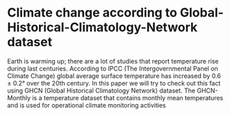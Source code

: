 # Climate change according to Global-Historical-Climatology-Network dataset
Earth is warming up; there are a lot of studies that report temperature rise during last centuries. According to IPCC (The Intergovernmental Panel on Climate Change) global average surface temperature has increased by 0.6 ± 0.2° over the 20th century. In this paper we will try to check out this fact using GHCN (Global Historical Climatology Network) dataset. The GHCN-Monthly is a temperature dataset that contains monthly mean temperatures and is used for operational climate monitoring activities
